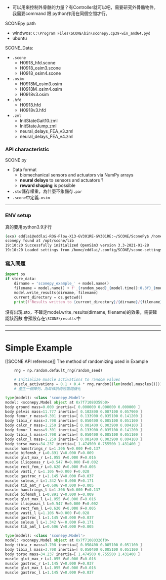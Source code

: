 - 可以用來控制外骨骼的力量？有Controller就可以吧，需要研究外骨骼物件，我需要command 跟 python作用在同個空間才行。

SCONEpy path
- windwos: `C:\Program Files\SCONE\bin\sconepy.cp39-win_amd64.pyd`
- ubuntu

SCONE_Data:
- `.scone`
	- H0918_hfd.scone
	- H0918_osim3.scone
	- H0918_osim4.scone
- `.osim`
	- H0918M_osim3.osim
	- H0918M_osim4.osim
	- H0918v3.osim
- `.hfd`
	- H0918.hfd
	- H0918v3.hfd
- `.zml`
	- InitStateGait10.zml
	- InitStateJump.zml
	- neural_delays_FEA_v3.zml
	- neural_delays_FEA_v4.zml
### API characteristic
SCONE py
- Data format
	- biomechanical sensors and actuators via NumPy arrays
	- **neural delays** to sensors and actuators ?
	- **reward shaping** is possible
- `.sto`儲存權重，為什麼不象儲存`.par`
- `.scone`中定義`.osim`

---
### ENV setup
真的要用python3.9才行
```bash
(exo) eddlai@eddlai-ROG-Flow-X13-GV301RE-GV301RE:~/SCONE/SconePy$ /home/eddlai/miniconda3/envs/exo/bin/python /home/eddlai/SCONE/SconePy/sconetools.py                                                                                                  
sconepy found at /opt/scone/lib                                                                                             
19:10:20 Successfully initialized OpenSim3 version 3.3-2021-01-28                                                           
19:10:20 Loaded settings from /home/eddlai/.config/SCONE/scone-settings.zml 
```

### 寫入問題
```python
import os
if store_data:
    dirname = 'sconepy_example_' + model.name()
    filename = model.name() + f'_{random_seed}_{model.time():0.3f}_{model.com_pos().y:0.3f}'
    model.write_results(dirname, filename)
    current_directory = os.getcwd()
    print(f'Results written to {current_directory}/{dirname}/{filename}. Please use SCONE Studio to replay the .sto file.', flush=True)
```
沒有出現.sto，不確定model.write_results(dirname, filename)的效果，需要確認該函數
會預設存在`\SCONE\results`中

---


---
# Simple Example
[[SCONE API reference]]
The method of randomizing used in Example
```python
	rng = np.random.default_rng(random_seed)

	# Initialize muscle activations to random values
	muscle_activations = 0.1 + 0.4 * rng.random((len(model.muscles())))
	# 產生一個陣列，為每條肌肉設置隨機化
```


```python
type(model): <class 'sconepy.Model'>
model: <sconepy.Model object at 0x7f71080359b0>
body ground mass=0.000 inertia=[ 0.000000 0.000000 0.000000 ]
body pelvis mass=11.777 inertia=[ 0.102800 0.087100 0.057900 ]
body femur_r mass=9.301 inertia=[ 0.133900 0.035100 0.141200 ]
body tibia_r mass=3.708 inertia=[ 0.050400 0.005100 0.051100 ]
body calcn_r mass=1.250 inertia=[ 0.001400 0.003900 0.004100 ]
body femur_l mass=9.301 inertia=[ 0.133900 0.035100 0.141200 ]
body tibia_l mass=3.708 inertia=[ 0.050400 0.005100 0.051100 ]
body calcn_l mass=1.250 inertia=[ 0.001400 0.003900 0.004100 ]
body torso mass=34.237 inertia=[ 1.474500 0.755500 1.431400 ]
muscle hamstrings_r L=1.306 V=0.000 F=0.137
muscle bifemsh_r L=0.891 V=0.000 F=0.009
muscle glut_max_r L=1.055 V=0.000 F=0.016
muscle iliopsoas_r L=0.547 V=0.000 F=0.002
muscle rect_fem_r L=0.620 V=0.000 F=0.005
muscle vasti_r L=1.106 V=0.000 F=0.028
muscle gastroc_r L=1.145 V=0.000 F=0.037
muscle soleus_r L=1.342 V=-0.000 F=0.171
muscle tib_ant_r L=0.606 V=0.000 F=0.005
muscle hamstrings_l L=1.306 V=0.000 F=0.137
muscle bifemsh_l L=0.891 V=0.000 F=0.009
muscle glut_max_l L=1.055 V=0.000 F=0.016
muscle iliopsoas_l L=0.547 V=0.000 F=0.002
muscle rect_fem_l L=0.620 V=0.000 F=0.005
muscle vasti_l L=1.106 V=0.000 F=0.028
muscle gastroc_l L=1.145 V=0.000 F=0.037
muscle soleus_l L=1.342 V=-0.000 F=0.171
muscle tib_ant_l L=0.606 V=0.000 F=0.005
```

```python
type(model): <class 'sconepy.Model'>
model: <sconepy.Model object at 0x7f71080326f0>
body tibia_r mass=3.708 inertia=[ 0.050400 0.005100 0.051100 ]
body tibia_l mass=3.708 inertia=[ 0.050400 0.005100 0.051100 ]
body torso mass=34.237 inertia=[ 1.474500 0.755500 1.431400 ]
muscle glut_max_r L=1.055 V=0.000 F=0.016
muscle gastroc_r L=1.145 V=0.000 F=0.037
muscle glut_max_l L=1.055 V=0.000 F=0.016
muscle gastroc_l L=1.145 V=0.000 F=0.037

```

